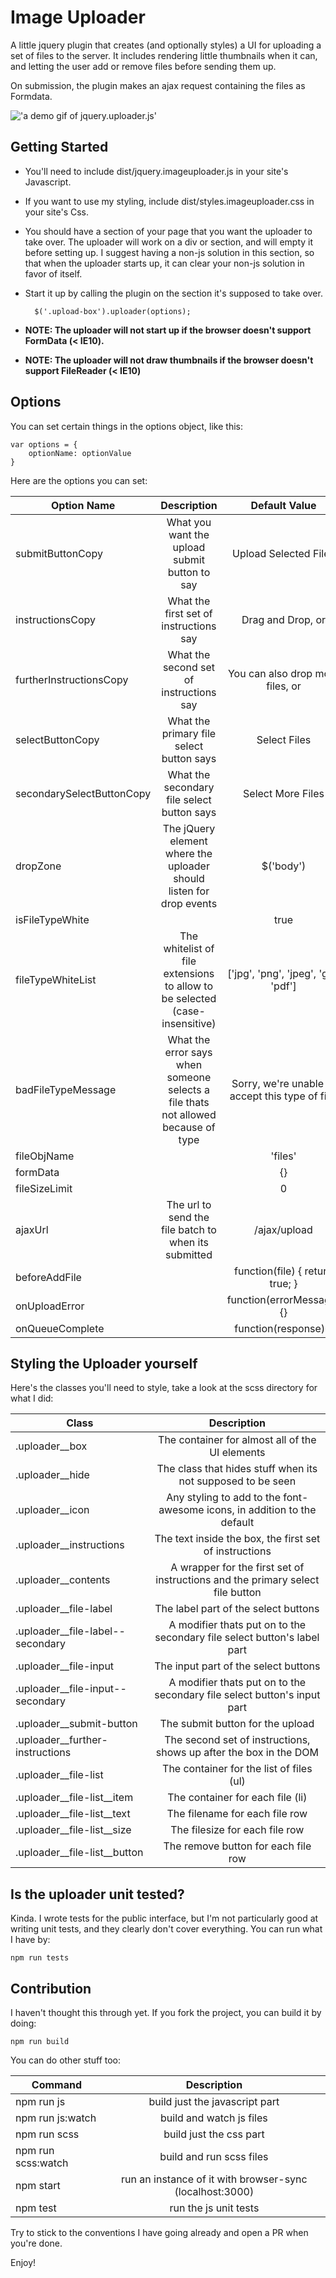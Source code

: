 # Image Uploader

A little jquery plugin that creates (and optionally styles) a UI for uploading
a set of files to the server. It includes rendering little thumbnails when it
can, and letting the user add or remove files before sending them up.

On submission, the plugin makes an ajax request containing the files as Formdata.

!['a demo gif of jquery.uploader.js'](assets/demo.gif)

## Getting Started

* You'll need to include dist/jquery.imageuploader.js in your site's Javascript.

* If you want to use my styling, include dist/styles.imageuploader.css in your
site's Css.

* You should have a section of your page that you want the uploader to take over. The uploader will work on a div or section, and will empty it before setting up. I suggest having a non-js
solution in this section, so that when the uploader starts up, it can clear
your non-js solution in favor of itself.

* Start it up by calling the plugin on the section it's supposed to take over.

        $('.upload-box').uploader(options);

*  **NOTE: The uploader will not start up if the browser doesn't support FormData (< IE10).**

*  **NOTE: The uploader will not draw thumbnails if the browser doesn't support FileReader (< IE10)**

## Options

You can set certain things in the options object, like this:

    var options = {
        optionName: optionValue
    }

Here are the options you can set:

| Option Name | Description | Default Value |
| ----------- |:-----------:|:-------------:|
| submitButtonCopy | What you want the upload submit button to say  | Upload Selected Files |
| instructionsCopy | What the first set of instructions say | Drag and Drop, or |
| furtherInstructionsCopy | What the second set of instructions say | You can also drop more files, or |
| selectButtonCopy | What the primary file select button says | Select Files |
| secondarySelectButtonCopy | What the secondary file select button says | Select More Files |
| dropZone | The jQuery element where the uploader should listen for drop events | $('body') |
| isFileTypeWhite |   | true|
| fileTypeWhiteList | The whitelist of file extensions to allow to be selected (case-insensitive) | ['jpg', 'png', 'jpeg', 'gif', 'pdf']|
| badFileTypeMessage | What the error says when someone selects a file thats not allowed because of type | Sorry, we're unable to accept this type of file. |
| fileObjName |   | 'files'|
| formData |   | {}|
| fileSizeLimit |   | 0 |
| ajaxUrl | The url to send the file batch to when its submitted | /ajax/upload |
| beforeAddFile |   | function(file) { return true; } |
| onUploadError |   | function(errorMessage){} |
| onQueueComplete |   | function(response){} |

## Styling the Uploader yourself

Here's the classes you'll need to style, take a look at the scss directory for what I did:

| Class | Description |
| ----- |:-----------:|
| .uploader__box | The container for almost all of the UI elements |
| .uploader__hide | The class that hides stuff when its not supposed to be seen |
| .uploader__icon | Any styling to add to the font-awesome icons, in addition to the default |
| .uploader__instructions | The text inside the box, the first set of instructions |
| .uploader__contents | A wrapper for the first set of instructions and the primary select file button |
| .uploader__file-label | The label part of the select buttons |
| .uploader__file-label--secondary | A modifier thats put on to the secondary file select button's label part |
| .uploader__file-input | The input part of the select buttons |
| .uploader__file-input--secondary | A modifier thats put on to the secondary file select button's input part |
| .uploader__submit-button | The submit button for the upload |
| .uploader__further-instructions | The second set of instructions, shows up after the box in the DOM |
| .uploader__file-list | The container for the list of files (ul) |
| .uploader\__file-list__item | The container for each file (li) |
| .uploader\__file-list__text | The filename for each file row |
| .uploader\__file-list__size | The filesize for each file row |
| .uploader\__file-list__button | The remove button for each file row|

## Is the uploader unit tested?

  Kinda. I wrote tests for the public interface, but I'm not particularly good at writing unit tests, and they clearly don't cover everything. You can run what I have by:

    npm run tests

## Contribution

  I haven't thought this through yet. If you fork the project, you can build it by doing:

    npm run build

  You can do other stuff too:

| Command | Description |
| ------- |:-----------:|
| npm run js | build just the javascript part |
| npm run js:watch | build and watch js files |
| npm run scss | build just the css part |
| npm run scss:watch | build and run scss files |
| npm start | run an instance of it with browser-sync (localhost:3000) |
| npm test | run the js unit tests |

  Try to stick to the conventions I have going already and open a PR when
  you're done.

  Enjoy!
